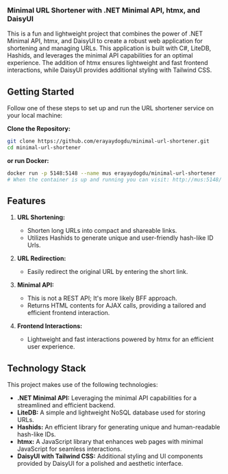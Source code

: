 ### Minimal URL Shortener with .NET Minimal API, htmx, and DaisyUI

This is a fun and lightweight project that combines the power of .NET Minimal API, htmx, and DaisyUI to create a robust web application for shortening and managing URLs. This application is built with C#, LiteDB, Hashids, and leverages the minimal API capabilities for an optimal experience. The addition of htmx ensures lightweight and fast frontend interactions, while DaisyUI provides additional styling with Tailwind CSS.

## Getting Started

Follow one of these steps to set up and run the URL shortener service on your local machine:

**Clone the Repository:**
   ```bash
   git clone https://github.com/erayaydogdu/minimal-url-shortener.git
   cd minimal-url-shortener
   ```

**or run Docker:**
   ```bash 
   docker run -p 5148:5148 --name mus erayaydogdu/minimal-url-shortener
   # When the container is up and running you can visit: http://mus:5148/
   ```


## Features

1. **URL Shortening:**
   - Shorten long URLs into compact and shareable links.
   - Utilizes Hashids to generate unique and user-friendly hash-like ID Urls.

2. **URL Redirection:**
   - Easily redirect the original URL by entering the short link.

3. **Minimal API:**
   - This is not a REST API; It's more likely BFF approach.
   - Returns HTML contents for AJAX calls, providing a tailored and efficient frontend interaction.

4. **Frontend Interactions:**
   - Lightweight and fast interactions powered by htmx for an efficient user experience.

## Technology Stack

This project makes use of the following technologies:

- **.NET Minimal API:** Leveraging the minimal API capabilities for a streamlined and efficient backend.
- **LiteDB:** A simple and lightweight NoSQL database used for storing URLs.
- **Hashids:** An efficient library for generating unique and human-readable hash-like IDs.
- **htmx:** A JavaScript library that enhances web pages with minimal JavaScript for seamless interactions.
- **DaisyUI with Tailwind CSS:** Additional styling and UI components provided by DaisyUI for a polished and aesthetic interface.